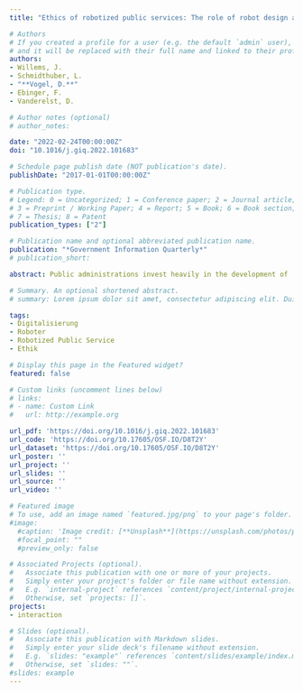 ```yaml
---
title: "Ethics of robotized public services: The role of robot design and its actions"

# Authors
# If you created a profile for a user (e.g. the default `admin` user), write the username (folder name) here 
# and it will be replaced with their full name and linked to their profile.
authors:
- Willems, J.
- Schmidthuber, L.
- "**Vogel, D.**"
- Ebinger, F.
- Vanderelst, D.

# Author notes (optional)
# author_notes:

date: "2022-02-24T00:00:00Z"
doi: "10.1016/j.giq.2022.101683"

# Schedule page publish date (NOT publication's date).
publishDate: "2017-01-01T00:00:00Z"

# Publication type.
# Legend: 0 = Uncategorized; 1 = Conference paper; 2 = Journal article;
# 3 = Preprint / Working Paper; 4 = Report; 5 = Book; 6 = Book section;
# 7 = Thesis; 8 = Patent
publication_types: ["2"]

# Publication name and optional abbreviated publication name.
publication: "*Government Information Quarterly*"
# publication_short: 

abstract: Public administrations invest heavily in the development of ‘smart’ public services, including autonomous public service robots. Since public service robots are designed to operate unsupervised, robots must interact in an ethically acceptable way with citizens. Robots are often designed to provide a comfortable interaction with citizens, which can be achieved by making the robot's appearance and actions more human-like. This raises the question whether a human-like design affects the ethicalness evaluation of a robot's actions. In a laboratory experiment with eye-tracking (n1 = 156) and a representative, online vignette experiment (n2 = 1339), we find that a more human-like robot design draws more visual attention than a robot with a less human-like design. However, the robot's appearance does not affect the ethicalness evaluation of the robot's behavior. In contrast, our results show that it is not the more human-like appearance that influences evaluations of ethicalness, but a robot's ethical actions influence the extent to which it is perceived as human. We frame our findings in the scientific and practitioner debates on ethical rule-setting for (public) service robots.

# Summary. An optional shortened abstract.
# summary: Lorem ipsum dolor sit amet, consectetur adipiscing elit. Duis posuere tellus ac convallis placerat. Proin tincidunt magna sed ex sollicitudin condimentum.

tags:
- Digitalisierung
- Roboter
- Robotized Public Service
- Ethik

# Display this page in the Featured widget?
featured: false

# Custom links (uncomment lines below)
# links:
# - name: Custom Link
#   url: http://example.org

url_pdf: 'https://doi.org/10.1016/j.giq.2022.101683'
url_code: 'https://doi.org/10.17605/OSF.IO/D8T2Y'
url_dataset: 'https://doi.org/10.17605/OSF.IO/D8T2Y'
url_poster: ''
url_project: ''
url_slides: ''
url_source: ''
url_video: ''

# Featured image
# To use, add an image named `featured.jpg/png` to your page's folder. 
#image:
  #caption: 'Image credit: [**Unsplash**](https://unsplash.com/photos/pLCdAaMFLTE)'
  #focal_point: ""
  #preview_only: false

# Associated Projects (optional).
#   Associate this publication with one or more of your projects.
#   Simply enter your project's folder or file name without extension.
#   E.g. `internal-project` references `content/project/internal-project/index.md`.
#   Otherwise, set `projects: []`.
projects:
- interaction

# Slides (optional).
#   Associate this publication with Markdown slides.
#   Simply enter your slide deck's filename without extension.
#   E.g. `slides: "example"` references `content/slides/example/index.md`.
#   Otherwise, set `slides: ""`.
#slides: example
---
```


